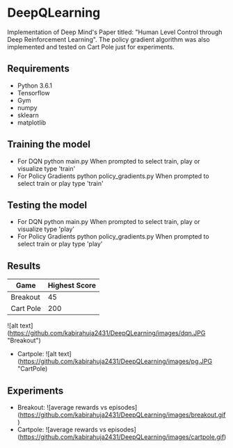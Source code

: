 # DeepQLearning
Implementation of Deep Mind's Paper titled: "Human Level Control through Deep Reinforcement Learning". The policy gradient algorithm was also implemented and tested on Cart Pole just for experiments.

## Requirements
- Python 3.6.1
- Tensorflow
- Gym
- numpy
- sklearn
- matplotlib

## Training the model
- For DQN python main.py
 When prompted to select train, play or visualize type 'train'
- For Policy Gradients python policy_gradients.py
 When prompted to select train or play type 'train'

## Testing the model
- For DQN python main.py
 When prompted to select train, play or visualize type 'play'
- For Policy Gradients python policy_gradients.py
 When prompted to select train or play type 'play'

## Results

| Game |Highest Score|
|------|-----|
|Breakout|45|
|Cart Pole|200|

![alt text] (https://github.com/kabirahuja2431/DeepQLearning/images/dqn.JPG "Breakout") 
- Cartpole: ![alt text] (https://github.com/kabirahuja2431/DeepQLearning/images/pg.JPG "CartPole)

## Experiments
- Breakout: ![average rewards vs episodes] (https://github.com/kabirahuja2431/DeepQLearning/images/breakout.gif)
- Cartpole: ![average rewards vs episodes] (https://github.com/kabirahuja2431/DeepQLearning/images/cartpole.gif)


